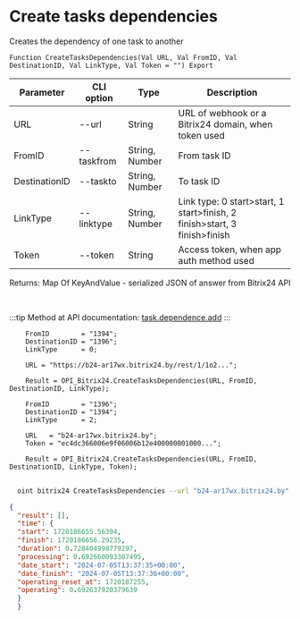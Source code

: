 ﻿---
sidebar_position: 23
---

# Create tasks dependencies
 Creates the dependency of one task to another



`Function CreateTasksDependencies(Val URL, Val FromID, Val DestinationID, Val LinkType, Val Token = "") Export`

  | Parameter | CLI option | Type | Description |
  |-|-|-|-|
  | URL | --url | String | URL of webhook or a Bitrix24 domain, when token used |
  | FromID | --taskfrom | String, Number | From task ID |
  | DestinationID | --taskto | String, Number | To task ID |
  | LinkType | --linktype | String, Number | Link type: 0 start>start, 1 start>finish, 2 finish>start, 3 finish>finish |
  | Token | --token | String | Access token, when app auth method used |

  
  Returns:  Map Of KeyAndValue - serialized JSON of answer from Bitrix24 API

<br/>

:::tip
Method at API documentation: [task.dependence.add](https://dev.1c-bitrix.ru/rest_help/tasks/task/dependence/task_dependence_add.php)
:::
<br/>


```bsl title="Code example"
    FromID        = "1394";
    DestinationID = "1396";
    LinkType      = 0;

    URL = "https://b24-ar17wx.bitrix24.by/rest/1/1o2...";

    Result = OPI_Bitrix24.CreateTasksDependencies(URL, FromID, DestinationID, LinkType);

    FromID        = "1396";
    DestinationID = "1394";
    LinkType      = 2;

    URL   = "b24-ar17wx.bitrix24.by";
    Token = "ec4dc366006e9f06006b12e400000001000...";

    Result = OPI_Bitrix24.CreateTasksDependencies(URL, FromID, DestinationID, LinkType, Token);
```



```sh title="CLI command example"
    
  oint bitrix24 CreateTasksDependencies --url "b24-ar17wx.bitrix24.by" --taskfrom "1080" --taskto "1078" --linktype "2" --token "fe3fa966006e9f06006b12e400000001000..."

```

```json title="Result"
{
  "result": [],
  "time": {
  "start": 1720186655.56394,
  "finish": 1720186656.29235,
  "duration": 0.728404998779297,
  "processing": 0.692660093307495,
  "date_start": "2024-07-05T13:37:35+00:00",
  "date_finish": "2024-07-05T13:37:36+00:00",
  "operating_reset_at": 1720187255,
  "operating": 0.692637920379639
  }
  }
```
